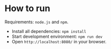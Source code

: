 # How to run

Requirements: `node.js` and `npm`.

- Install all dependencies: `npm install`
- Start development environment: `npm run dev`
- Open `http://localhost:8080/` in your browser.
